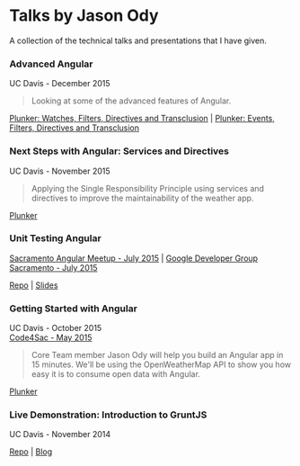 # Talks by Jason Ody
A collection of the technical talks and presentations that I have given.

### Advanced Angular

UC Davis - December 2015

> Looking at some of the advanced features of Angular.

[Plunker: Watches, Filters, Directives and Transclusion](http://plnkr.co/edit/po1lXw?p=info) | [Plunker: Events, Filters, Directives and Transclusion](http://plnkr.co/edit/jSCFed?p=info)

### Next Steps with Angular: Services and Directives

UC Davis - November 2015

> Applying the Single Responsibility Principle using services and directives to improve the maintainability of the weather app.

[Plunker](http://plnkr.co/edit/nAsl74?p=info)

### Unit Testing Angular

[Sacramento Angular Meetup - July 2015](http://www.meetup.com/Sacramento-Angular-Meetup/events/223947799/) |
[Google Developer Group Sacramento - July 2015](http://www.meetup.com/gdgsacramento/events/223948210/)  

[Repo](https://github.com/jasonody/unit-testing-angular) | [Slides](https://drive.google.com/open?id=0B8IcOIykRKLUNVI0OVROQ0ctV2M)

### Getting Started with Angular

UC Davis - October 2015  
[Code4Sac - May 2015](http://www.meetup.com/Code4Sac/events/222420789/)

> Core Team member Jason Ody will help you build an Angular app in 15 minutes. We'll be using the OpenWeatherMap API to show you how easy it is to consume open data with Angular.

[Plunker](http://plnkr.co/edit/sRFuU1?p=info)

### Live Demonstration: Introduction to GruntJS

UC Davis - November 2014

[Repo](https://github.com/jasonody/intro-to-grunt) | [Blog](http://blog.theodybrothers.com/2014/12/introduction-to-grunt-presentation.html)
